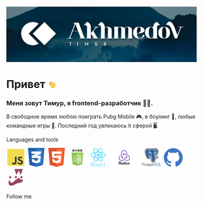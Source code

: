 ![Header](https://github.com/AkhmedovTimur/AkhmedovTimur/blob/main/assets/%D0%A1%D0%BD%D0%B8%D0%BC%D0%BE%D0%BA%20%D1%8D%D0%BA%D1%80%D0%B0%D0%BD%D0%B0%20%D0%BE%D1%82%202022-03-08%2019-27-09.png)

# Привет <img src="https://github.com/AkhmedovTimur/AkhmedovTimur/blob/main/assets/waving-hand-joypixels.gif" width="25px" />
### Меня зовут Тимур, я frontend-разработчик 🧑‍💻.
В свободное время люблю поиграть Pubg Mobile 🎮, в боулинг 🎳, любые командные
игры 🎲. Последний год увлекаюсь it сферой 🖥️.

Languages and tools
<div>
<img src="https://github.com/AkhmedovTimur/AkhmedovTimur/blob/main/assets/js.png" title="Javascript" style="height:50px"/>
<img src="https://github.com/AkhmedovTimur/AkhmedovTimur/blob/main/assets/css.png" title="CSS" style="height:50px"/>
<img src="https://github.com/AkhmedovTimur/AkhmedovTimur/blob/main/assets/html5.png" title="HTML  " style="height:50px"/>
<img src="https://github.com/AkhmedovTimur/AkhmedovTimur/blob/main/assets/node2.png" title="Node JS" style="height:50px"/>
<img src="https://github.com/AkhmedovTimur/AkhmedovTimur/blob/main/assets/react.png" title="React" style="height:50px"/>
<img src="https://github.com/AkhmedovTimur/AkhmedovTimur/blob/main/assets/redux.png" title="Redux" style="height:50px"/>
<img src="https://github.com/AkhmedovTimur/AkhmedovTimur/blob/main/assets/Postgresql.png" title="SQL" style="height:50px"/>
<img src="https://github.com/AkhmedovTimur/AkhmedovTimur/blob/main/assets/git.png" title="Git" style="height:50px"/>
<img src="https://github.com/AkhmedovTimur/AkhmedovTimur/blob/main/assets/jest-logo.png" title="Jest" style="height:50px"/>


</div>

Follow me
